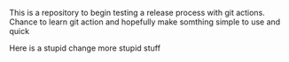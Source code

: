 This is a repository to begin testing a release process with git actions.  Chance to learn git action and hopefully make
somthing simple to use and quick

Here is a stupid change more stupid stuff
